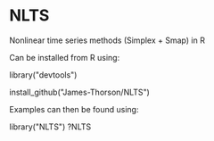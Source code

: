 NLTS
====

Nonlinear time series methods (Simplex + Smap) in R

Can be installed from R using:

  library("devtools")
  
  install_github("James-Thorson/NLTS")

Examples can then be found using:

  library("NLTS")
  ?NLTS



